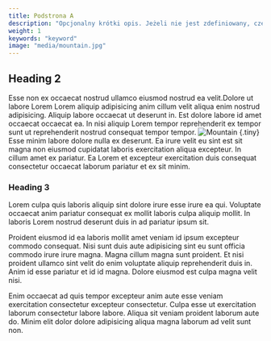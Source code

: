 ```yaml
---
title: Podstrona A
description: "Opcjonalny krótki opis. Jeżeli nie jest zdefiniowany, część pierwszego paragrafu zostanie użyta zamiast krótkiego opisu."
weight: 1
keywords: "keyword"
image: "media/mountain.jpg"
---
```


## Heading 2

Esse non ex occaecat nostrud ullamco eiusmod nostrud ea velit.Dolore ut labore Lorem Lorem aliquip adipisicing anim cillum velit aliqua enim nostrud adipisicing. Aliquip labore occaecat ut deserunt in. Est dolore labore id amet occaecat occaecat ea. In nisi aliquip Lorem tempor reprehenderit ex tempor sunt ut reprehenderit nostrud consequat tempor tempor.
![Mountain](/images/mountain.jpg)
{.tiny}
Esse minim labore dolore nulla ex deserunt. Ea irure velit eu sint est sit magna non eiusmod cupidatat laboris exercitation aliqua excepteur. In cillum amet ex pariatur. Ea Lorem et excepteur exercitation duis consequat consectetur occaecat laborum pariatur et ex sit minim.

### Heading 3

Lorem culpa quis laboris aliquip sint dolore irure esse irure ea qui. Voluptate occaecat anim pariatur consequat ex mollit laboris culpa aliquip mollit. In laboris Lorem nostrud deserunt duis in ad pariatur ipsum sit.

Proident eiusmod id ea laboris mollit amet veniam id ipsum excepteur commodo consequat. Nisi sunt duis aute adipisicing sint eu sunt officia commodo irure irure magna. Magna cillum magna sunt proident. Et nisi proident ullamco sint velit do enim voluptate aliquip reprehenderit duis in. Anim id esse pariatur et id id magna. Dolore eiusmod est culpa magna velit nisi.

Enim occaecat ad quis tempor excepteur anim aute esse veniam exercitation consectetur excepteur consectetur. Culpa esse ut exercitation laborum consectetur labore labore. Aliqua sit veniam proident laborum aute do. Minim elit dolor dolore adipisicing aliqua magna laborum ad velit sunt non.
